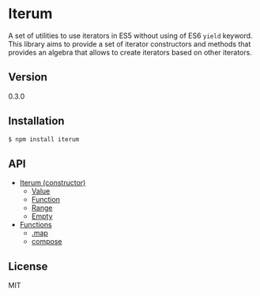 # Iterum

A set of utilities to use iterators in ES5 without using of ES6 `yield` keyword. This library aims to provide a set of iterator constructors and methods that provides an algebra that allows to create iterators based on other iterators.

## Version
0.3.0

## Installation

``` bash
$ npm install iterum
```

## API
- [Iterum (constructor)](doc/API_constructor.md)
    - [Value](doc/API_constructor.md#value-value)
    - [Function](doc/API_constructor.md#function)
    - [Range](doc/API_constructor.md#range-start-end-increase)
    - [Empty](doc/API_constructor.md#empty)
- [Functions](doc/API_functions.md)
    - [.map](doc/API_functions.md#map-cb-context)
    - [compose](doc/API_functions.md#compose-generators)

## License
MIT
